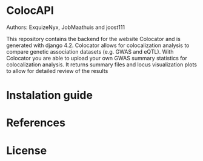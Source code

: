 # ColocAPI
Authors: ExquizeNyx, JobMaathuis and joost111

This repository contains the backend for the website Colocator and is generated with django 4.2.
Colocator allows for colocalization analysis to compare genetic association datasets (e.g. GWAS and eQTL). 
With Colocator you are able to upload your own GWAS summary statistics for colocalization analysis.
It returns summary files and locus visualization plots to allow for detailed review of the results

# Instalation guide

# References

# License

